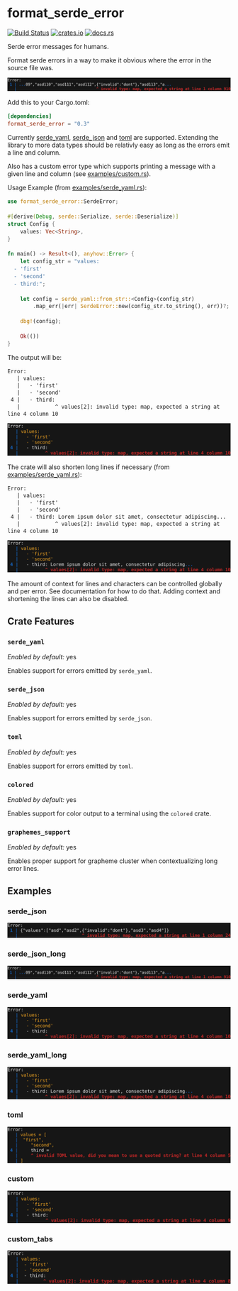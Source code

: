 # format_serde_error

[![Build Status](https://github.com/AlexanderThaller/format_serde_error/workflows/Rust/badge.svg?branch=main)](https://github.com/AlexanderThaller/format_serde_error/actions?query=workflow%3ARusteain)
[![crates.io](https://img.shields.io/crates/v/format_serde_error.svg)](https://crates.io/crates/format_serde_error)
[![docs.rs](https://docs.rs/format_serde_error/badge.svg)](https://docs.rs/format_serde_error)

Serde error messages for humans.

Format serde errors in a way to make it obvious where the error in the source file was.

!["example serde_json_long output"](resources/example_output/serde_json_long.png)

Add this to your Cargo.toml:

```toml
[dependencies]
format_serde_error = "0.3"
```

Currently [serde_yaml](https://github.com/serde-rs/json),
[serde_json](https://github.com/dtolnay/serde-yaml) and [toml](https://github.com/alexcrichton/toml-rs) are supported. Extending the
library to more data types should be relativly easy as long as the errors
emit a line and column.

Also has a custom error type which supports printing a message with a given
line and column (see [examples/custom.rs](examples/custom.rs)).

Usage Example (from [examples/serde_yaml.rs](examples/serde_yaml.rs)):

```rust
use format_serde_error::SerdeError;

#[derive(Debug, serde::Serialize, serde::Deserialize)]
struct Config {
    values: Vec<String>,
}

fn main() -> Result<(), anyhow::Error> {
    let config_str = "values:
  - 'first'
  - 'second'
  - third:";

    let config = serde_yaml::from_str::<Config>(config_str)
        .map_err(|err| SerdeError::new(config_str.to_string(), err))?;

    dbg!(config);

    Ok(())
}
```

The output will be:

```
Error:
   | values:
   |   - 'first'
   |   - 'second'
 4 |   - third:
   |           ^ values[2]: invalid type: map, expected a string at line 4 column 10
```

!["example serde_yaml output"](resources/example_output/serde_yaml.png)

The crate will also shorten long lines if necessary (from
[examples/serde_yaml.rs](examples/serde_yaml.rs)):
```
Error:
   | values:
   |   - 'first'
   |   - 'second'
 4 |   - third: Lorem ipsum dolor sit amet, consectetur adipiscing...
   |           ^ values[2]: invalid type: map, expected a string at line 4 column 10
```

!["example serde_yaml output"](resources/example_output/serde_yaml_long.png)

The amount of context for lines and characters can be controlled globally and
per error. See documentation for how to do that. Adding context and shortening
the lines can also be disabled.

## Crate Features

### `serde_yaml`
*Enabled by default:* yes

Enables support for errors emitted by `serde_yaml`.

### `serde_json`
*Enabled by default:* yes

Enables support for errors emitted by `serde_json`.

### `toml`
*Enabled by default:* yes

Enables support for errors emitted by `toml`.

### `colored`
*Enabled by default:* yes

Enables support for color output to a terminal using the `colored` crate.

### `graphemes_support`
*Enabled by default:* yes

Enables proper support for grapheme cluster when contextualizing long error lines.

## Examples

### serde_json
!["example serde_json output"](resources/example_output/serde_json.png)

### serde_json_long
!["example serde_json_long output"](resources/example_output/serde_json_long.png)

### serde_yaml
!["example serde_yaml output"](resources/example_output/serde_yaml.png)

### serde_yaml_long
!["example serde_yaml_long output"](resources/example_output/serde_yaml_long.png)

### toml
!["example toml"](resources/example_output/toml.png)

### custom
!["example custom output"](resources/example_output/custom.png)

### custom_tabs
!["example custom_tabs output"](resources/example_output/custom_tabs.png)
